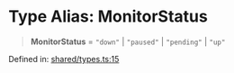 # Type Alias: MonitorStatus

> **MonitorStatus** = `"down"` \| `"paused"` \| `"pending"` \| `"up"`

Defined in: [shared/types.ts:15](https://github.com/Nick2bad4u/Uptime-Watcher/blob/2a45eeb1723f8f7089001af2c92aa07d82dfe7e4/shared/types.ts#L15)
